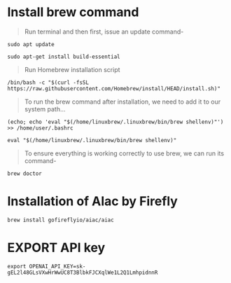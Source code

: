 # Install brew command

> Run terminal and then first, issue an update command-



```
sudo apt update
```
```
sudo apt-get install build-essential
```

> Run Homebrew installation script

```
/bin/bash -c "$(curl -fsSL https://raw.githubusercontent.com/Homebrew/install/HEAD/install.sh)"
```

> To run the brew command after installation, we need to add it to our system path…

```
(echo; echo 'eval "$(/home/linuxbrew/.linuxbrew/bin/brew shellenv)"') >> /home/user/.bashrc
```
```
eval "$(/home/linuxbrew/.linuxbrew/bin/brew shellenv)"
```
> To ensure everything is working correctly to use brew, we can run its command-

```
brew doctor
```
# Installation of AIac by Firefly

```
brew install gofireflyio/aiac/aiac
```
# EXPORT API key


```
export OPENAI_API_KEY=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
```
